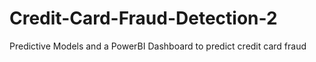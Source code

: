 # Credit-Card-Fraud-Detection-2
Predictive Models and a PowerBI Dashboard to predict credit card fraud

